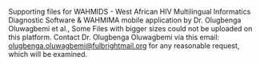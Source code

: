 Supporting files for WAHMIDS - West African HIV Multilingual Informatics Diagnostic Software & WAHMIMA mobile application by 
Dr. Olugbenga Oluwagbemi et al., 
Some Files with bigger sizes could not be uploaded on this platform. 
Contact Dr. Olugbenga Oluwagbemi via this email: olugbenga.oluwagbemi@fulbrightmail.org for any reasonable request, which will be examined.
